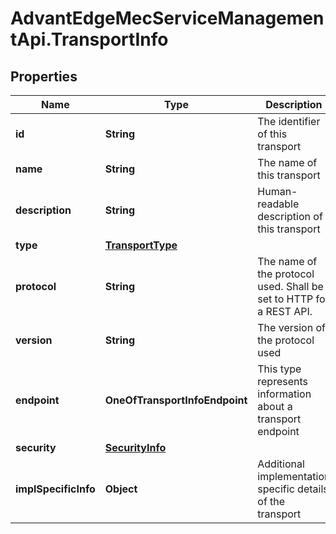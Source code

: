 # AdvantEdgeMecServiceManagementApi.TransportInfo

## Properties
Name | Type | Description | Notes
------------ | ------------- | ------------- | -------------
**id** | **String** | The identifier of this transport | 
**name** | **String** | The name of this transport | 
**description** | **String** | Human-readable description of this transport | [optional] 
**type** | [**TransportType**](TransportType.md) |  | 
**protocol** | **String** | The name of the protocol used. Shall be set to HTTP for a REST API. | 
**version** | **String** | The version of the protocol used | 
**endpoint** | **OneOfTransportInfoEndpoint** | This type represents information about a transport endpoint | 
**security** | [**SecurityInfo**](SecurityInfo.md) |  | 
**implSpecificInfo** | **Object** | Additional implementation specific details of the transport | [optional] 


